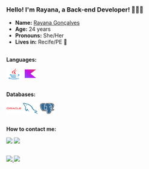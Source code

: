 ### Hello! I'm Rayana, a Back-end Developer! 👩🏽‍💻

 - <b>Name:</b>  <a href="https://rayanagoncalves.github.io/site-pessoal/#inicio">Rayana Gonçalves</a>
- <b>Age:</b> 24 years
- <b>Pronouns:</b> She/Her
- <b>Lives in:</b> Recife/PE 🌴 

##

<b>Languages:</b>
 
<div style="display: inline_block">
  <img align="center" alt="Rayana-Java" height="30" width="40" src="https://raw.githubusercontent.com/devicons/devicon/master/icons/java/java-original.svg">
 <img align="center" alt="Rayana-Kotlin" height="30" width="40" src="https://raw.githubusercontent.com/devicons/devicon/master/icons/kotlin/kotlin-original.svg">
</div><br>
 
<b>Databases:</b>
 
<div style="display: inline_block">
  <img align="center" alt="Rayana-Oracle" height="30" width="40" src="https://raw.githubusercontent.com/devicons/devicon/master/icons/oracle/oracle-original.svg">
  <img align="center" alt="Rayana-MySql" height="30" width="40" src="https://raw.githubusercontent.com/devicons/devicon/master/icons/mysql/mysql-original.svg">
  <img align="center" alt="Rayana-PostgreSql" height="30" width="40" src="https://raw.githubusercontent.com/devicons/devicon/master/icons/postgresql/postgresql-original.svg">
</div>
 
<br><b>How to contact me:</b><br>
 
<div> 
  <a href="mailto:rayana.goncalves.cunha@hotmail.com"><img src="https://img.shields.io/badge/Microsoft_Outlook-0078D4?style=for-the-badge&logo=microsoft-outlook&logoColor=white" target="_blank"></a>
  <a href="https://www.linkedin.com/in/rayana-gon%C3%A7alves-6b2b8747" target="_blank"><img src="https://img.shields.io/badge/-LinkedIn-%230077B5?style=for-the-badge&logo=linkedin&logoColor=white" target="_blank"></a> 
 
 </div>
 
##
 
<div>
  <a href="https://github.com/rayanagoncalves">
  <img height="180em" src="https://github-readme-stats.vercel.app/api?username=rayanagoncalves&theme=graywhite&show_icons=true"/>
  <img height="180em" src="https://github-readme-stats.vercel.app/api/top-langs/?username=rayanagoncalves&layout=compact&langs_count=7&theme=light"/>
   
<!--- ![Snake animation](https://github.com/rayanagoncalves/rayanagoncalves/blob/output/github-contribution-grid-snake.svg) -->
</div> 
 


